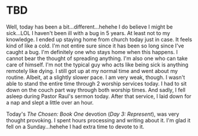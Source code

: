 # TBD

Well, today has been a bit...different...hehehe I do believe I might be sick...LOL I haven't been ill with a bug in 5 years. At least not to my knowledge. I ended up staying home from church today just in case. It feels kind of like a cold. I'm not entire sure since it has been so long since I've caught a bug. I'm definitely one who stays home when this happens. I cannot bear the thought of spreading anything. I'm also one who can take care of himself. I'm not the typical guy who acts like being sick is anything remotely like dying. I still got up at my normal time and went about my routine. Albeit, at a slightly slower pace. I am very weak, though. I wasn't able to stand the entire time through 2 worship services today. I had to sit down on the couch part way through both worship times. And sadly, I fell asleep during Pastor Raul's sermon today. After that service, I laid down for a nap and slept a little over an hour.

Today's *The Chosen: Book One* devotion (*Day 3: Represent*), was very thought provoking. I spent hours processing and writing about it. I'm glad it fell on a Sunday...hehehe I had extra time to devote to it.